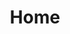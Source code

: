 ---
title: Home

formats:
    - id: 1
      display: "1.6.1 - 1.8.9"
    - id: 2
      display: "1.9 - 1.10.2"
    - id: 3
      display: "1.11 - 1.12.2"
    - id: 4
      display: "1.13 - 1.14.4"
    - id: 5
      display: "1.15 - 1.16.1"
    - id: 6
      display: "1.16.2"
      default: true

# ----- KEY TO MODULES LIST -----
#       id = The id of your module (set in functions/modules.js inside modulesData) THIS IS CASE SENSITIVE 
#       name = The name that will display on the website
#       image = The url to the image (should be in the website/static/images/modules/normal/ folder)
#       description = A description of what the module should do
#       origin = Where the module came from, should be "community" unless told otherwise (options are vanillatweaks, faithfultweaks, community)
#       notcompatable = Resource pack formats that the module is incompatible with (options are 1, 2, 3, 4, 5)

sections:
  # Aesthetic
  - id: "aestheticSection"
    display: "Aesthetic"
    modules:
      - id: "CherryPicking"
        name: "Cherry Picking"
        image: "/images/modules/normal/CherryPicking.png"
        description: "Changes the texture of cake to remove the large cherry in the center."
        origin: "vanillatweaks"

      - id: "UnbundledHayBales"
        name: "Unbundled Hay Bales"
        image: "/images/modules/normal/UnbundledHayBales.png"
        description: "Gets rid of the red strings around Hay Bales."
        origin: "vanillatweaks"

      - id: "SolidHoney"
        name: "Solid Honey Blocks"
        image: "/images/modules/normal/SolidHoney.png"
        description: "Eliminates Honey Block transparency."
        origin: "vanillatweaks"
        notcompatable:
          - 1
          - 2
          - 3
          - 4

      - id: "SidewaysNuggets"
        name: "Sideways Nuggets"
        image: "/images/modules/normal/SidewaysNuggets.png"
        description: "Rotates Iron Nuggets to be consistent with the other nugget textures."
        origin: "vanillatweaks"
        notcompatable:
          - 1
          - 2
  
  # Terrain
  - id: "terrainSection"
    display: "Terrain"
    modules:
      - id: "BetterBedrock"
        name: "Better Bedrock"
        image: "/images/modules/normal/BetterBedrock.png"
        description: "Changes the texture of Bedrock to be less noisy and more natural-looking."
        origin: "vanillatweaks"

      - id: "PebblelessCoarseDirt"
        name: "Pebbleless Coarse Dirt"
        image: "/images/modules/normal/PebblelessCoarseDirt.png"
        description: "Gets rid of the white pebbles in Coarse Dirt."
        origin: "vanillatweaks"
  
  # Utility
  - id: "utilitySection"
    display: "Utility"
    modules:
      - id: "OreBorders"
        name: "Ore Borders"
        image: "/images/modules/normal/OreBorders.png"
        description: "Places a border around ores for easier visibility."
        origin: "vanillatweaks"
      
      - id: "StickyPistonSides"
        name: "Sticky Piston Sides"
        image: "/images/modules/normal/StickyPistonSides.png"
        description: "Displays Slime on the sides of Sticky Pistons to easily differentiate them from regular pistons."
        origin: "vanillatweaks"

      - id: "DirectionalHoppers"
        name: "Directional Hoppers"
        image: "/images/modules/normal/DirectionalHoppers.png"
        description: "Gives Hoppers arrows on top to indicate in which direction they are pointing."
        origin: "vanillatweaks"

      - id: "BetterObservers"
        name: "Better Observers"
        image: "/images/modules/normal/BetterObservers.png"
        description: "Gives all sides of the Observer block directional indicators which display updates."
        origin: "vanillatweaks"
        notcompatable:
          - 1
          - 2
      
      - id: "ColoredBows"
        name: "Colored Bow Stages"
        image: "/images/modules/normal/ColoredBows.png"
        description: "Colors the bow handle to show how far back you've pulled." 
        origin: "faithfultweaks"

  # Unobtrusive
  - id: "unobtrusiveSection"
    display: "Unobtrusive"
    modules:
      - id: "UnobtrusiveScaffolding"
        name: "Unobtrusive Scaffolding"
        image: "/images/modules/normal/UnobtrusiveScaffolding.png"
        description: "Creates a hole in the top of scaffolding, allowing you to traverse up and down them more comfortably."
        origin: "vanillatweaks"
        notcompatable:
          - 1
          - 2
          - 3
      
      - id: "LowFire"
        name: "Low Fire"
        image: "/images/modules/normal/LowFire.png"
        description: "Lowers the height of fire."
        origin: "vanillatweaks"

      - id: "LowShield"
        name: "Low Shield"
        image: "/images/modules/normal/LowShield.png"
        description: "Lowers the sheild when its held"
        origin: "vanillatweaks"
        notcompatable:
          - 1
      
      - id: "NoVignette"
        name: "No Vignette"
        image: "/images/modules/normal/NoVignette.png"
        description: "Removes the darkened corners of the screen that occur in darker areas when graphics are set to 'fancy'."
        origin: "vanillatweaks"
      
      - id: "ReducedPumpkinBlur"
        name: "Reduced Pumpkin Blur"
        image: "/images/modules/normal/ReducedPumpkinBlur.png"
        description: "Increases visibility when wearing Pumpkins."
        origin: "vanillatweaks"

      - id: "ClearPumpkinBlur"
        name: "Clear Pumpkin Blur"
        image: "/images/modules/normal/ClearPumpkinBlur.png"
        description: "Removes the pumpkin overlay completely when worn."
        origin: "vanillatweaks"

      - id: "AlternateEnchantGlint"
        name: "Alternate Enchantment Glint"
        image: "/images/modules/normal/AlternateEnchantGlint.png"
        description: "Changes the enchantment glint to a much more sleek and less overpowering glint."
        origin: "vanillatweaks"

      - id: "InvisibleTotem"
        name: "Invisible Totem"
        image: "/images/modules/normal/InvisibleTotem.png"
        description: "Renders the Totem of Undying as completely invisible when in first person mode."
        origin: "vanillatweaks"
        notcompatable:
          - 1
          - 2
      
      - id: "SlicedSwords"
        name: "Sliced Swords"
        image: "/images/modules/normal/SlicedSwords.png"
        description: "Changes the sword texture to be shorter for more visibility."
        origin: "faithfultweaks"
  
  # Glass Modules
  - id: "glassSection"
    display: "Glass Modules"
    modules:
      - id: "BorderlessGlass"
        name: "Borderless Glass"
        image: "/images/modules/normal/BorderlessGlass.png"
        description: "Gets rid of the border on the edges of the glass textures to provide for cleaner and more transparent glass."
        origin: "vanillatweaks"

      - id: "CleanBorderlessGlass"
        name: "Clean Borderless Glass"
        image: "/images/modules/normal/CleanBorderlessGlass.png"
        description: "Gets rid of the border and glass streaks."
        origin: "vanillatweaks"

      - id: "CleanGlass"
        name: "Clean Glass"
        image: "/images/modules/normal/CleanGlass.png"
        description: "Gets rid of glass streaks, resulting in clean-looking glass."
        origin: "vanillatweaks"

  # Hud modules
  - id: "hudSection"
    display: "HUD Modules"
    modules:
      - id: "MelonHunger"
        name: "Melon Hunger"
        image: "/images/modules/hudmods/MelonHunger.png"
        description: "Replaces hunger bar with melon icons."
        origin: "faithfultweaks"

      - id: "ColoredPing"
        name: "Colored Ping"
        image: "/images/modules/hudmods/ColoredPing.png"
        description: "Changes the color of the ping bars based on your connection."
        origin: "vanillatweaks"
        
      - id: "BlueWitherHearts"
        name: "Blue Wither Hearts"
        image: "/images/modules/hudmods/BlueWitherHearts.png"
        description: "Makes Hearts blue for better visibility while you're under the wither effect."
        origin: "faithfultweaks"
        
      - id: "RainbowXP"
        name: "Rainbow XP Bar"
        image: "/images/modules/hudmods/RainbowXP.png"
        description: "Changes the XP bar to a rainbow XP bar."
        origin: "vanillatweaks"
    
  # Options Background modules
  - id: "optionsbgSection"
    display: "Options Background"
    modules:
      - id: "AcaciaPlanksBG"
        name: "Acacia Planks"
        image: "/images/modules/optionsbg/AcaciaPlanks.png"
        origin: "vanillatweaks"

      - id: "AncientDebrisBG"
        name: "Ancient Debris"
        image: "/images/modules/optionsbg/AncientDebris.png"
        origin: "vanillatweaks"

      - id: "AndesiteBG"
        name: "Andesite"
        image: "/images/modules/optionsbg/andesite.png"
        origin: "vanillatweaks"

      - id: "BedrockBG"
        name: "Bedrock"
        image: "/images/modules/optionsbg/bedrock.png"
        origin: "vanillatweaks"

      - id: "BetterBedrockBG"
        name: "Better Bedrock"
        image: "/images/modules/optionsbg/BetterBedrock.png"
        origin: "faithfultweaks"

      - id: "BirchPlanksBG"
        name: "Birch Planks"
        image: "/images/modules/optionsbg/BirchPlanks.png"
        origin: "vanillatweaks"

      - id: "DarkOakPlanksBG"
        name: "Dark Oak Planks"
        image: "/images/modules/optionsbg/DarkOakPlanks.png"
        origin: "vanillatweaks"

      - id: "DioriteBG"
        name: "Diorite"
        image: "/images/modules/optionsbg/diorite.png"
        origin: "vanillatweaks"

      - id: "EndStoneBG"
        name: "End Stone"
        image: "/images/modules/optionsbg/EndStone.png"
        origin: "vanillatweaks"

      - id: "GraniteBG"
        name: "Granite"
        image: "/images/modules/optionsbg/granite.png"
        origin: "vanillatweaks"

      - id: "HoneycombBG"
        name: "Honeycomb"
        image: "/images/modules/optionsbg/HoneycombBlock.png"
        origin: "vanillatweaks"

      - id: "JunglePlanksBG"
        name: "Jungle Planks"
        image: "/images/modules/optionsbg/JunglePlanks.png"
        origin: "vanillatweaks"

      - id: "NetherrackBG"
        name: "Netherrack"
        image: "/images/modules/optionsbg/netherrack.png"
        origin: "vanillatweaks"

      - id: "NetherrackBrightBG"
        name: "Bright Netherrack"
        image: "/images/modules/optionsbg/NetherrackBright.png"
        origin: "faithfultweaks"

      - id: "OakPlanksBG"
        name: "Oak Planks"
        image: "/images/modules/optionsbg/OakPlanks.png"
        origin: "vanillatweaks"
      
      - id: "ObsidianBG"
        name: "Obsidian"
        image: "/images/modules/optionsbg/Obsidian.png"
        origin: "faithfultweaks"

      - id: "PebblelessDirtBG"
        name: "Pebbleless Dirt"
        image: "/images/modules/optionsbg/PebblelessDirt.png"
        origin: "faithfultweaks"

      - id: "SprucePlanksBG"
        name: "Spruce Planks"
        image: "/images/modules/optionsbg/SprucePlanks.png"
        origin: "vanillatweaks"

      - id: "StoneBG"
        name: "Stone"
        image: "/images/modules/optionsbg/stone.png"
        origin: "vanillatweaks"
    
  # Panoramas Background modules
  - id: "panoramasSection"
    display: "Menu Panorama"
    modules:
      - id: "ClassicPano"
        name: "Classic Panorama"
        image: "/images/modules/panos/Classic.png"
        description: "The classic beta 1.8 background."
        origin: "vanillatweaks"

      - id: "BastionPano"
        name: "Piglin Bastion"
        image: "/images/modules/panos/Bastion.png"
        description: "A partially rebuilt Piglin Bastion."
        origin: "faithfultweaks"

      - id: "SeirinsPano"
        name: "Seirin's Survival World"
        image: "/images/modules/panos/Seirin.png"
        description: "The survival world of Seirin"
        origin: "faithfultweaks"
---